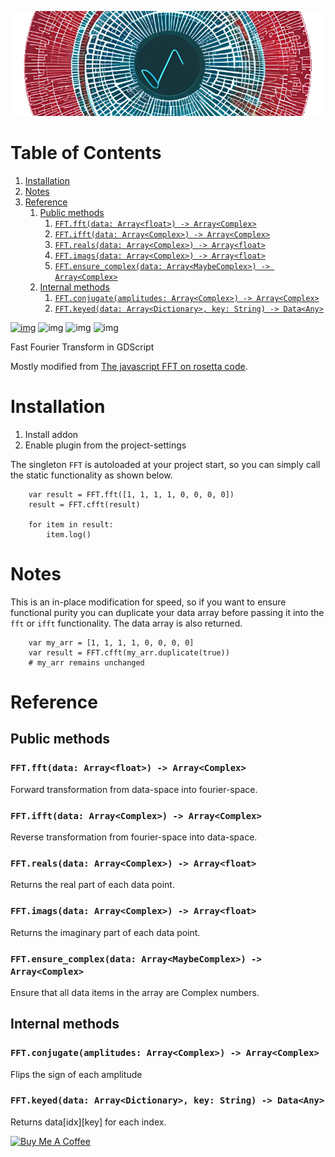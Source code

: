 ![img](./images/icon_long.png)

# Table of Contents

1.  [Installation](#org8e2e1ee)
2.  [Notes](#org88d7ed4)
3.  [Reference](#org59f1579)
    1.  [Public methods](#orgf8d976a)
        1.  [`FFT.fft(data: Array<float>) -> Array<Complex>`](#org82c6d20)
        2.  [`FFT.ifft(data: Array<Complex>) -> Array<Complex>`](#org8f8ba68)
        3.  [`FFT.reals(data: Array<Complex>) -> Array<float>`](#org2446d66)
        4.  [`FFT.imags(data: Array<Complex>) -> Array<float>`](#org38e4f06)
        5.  [`FFT.ensure_complex(data: Array<MaybeComplex>) -> Array<Complex>`](#orgb19154d)
    2.  [Internal methods](#orgae1faf8)
        1.  [`FFT.conjugate(amplitudes: Array<Complex>) -> Array<Complex>`](#org757ca89)
        2.  [`FFT.keyed(data: Array<Dictionary>, key: String) -> Data<Any>`](#orgf908bfc)

[![img](https://awesome.re/mentioned-badge.svg)](https://github.com/godotengine/awesome-godot)
![img](https://img.shields.io/github/license/tavurth/godot-simple-fps-camera.svg)
![img](https://img.shields.io/github/repo-size/tavurth/godot-simple-fps-camera.svg)
![img](https://img.shields.io/github/languages/code-size/tavurth/godot-simple-fps-camera.svg)

Fast Fourier Transform in GDScript

Mostly modified from [The javascript FFT on rosetta code](https://rosettacode.org/wiki/Fast_Fourier_transform#JavaScript).

<a id="org8e2e1ee"></a>

# Installation

1.  Install addon
2.  Enable plugin from the project-settings

The singleton `FFT` is autoloaded at your project start, so you can simply call the static functionality as shown below.

```gdscript
    var result = FFT.fft([1, 1, 1, 1, 0, 0, 0, 0])
    result = FFT.cfft(result)

    for item in result:
    	item.log()
```

<a id="org88d7ed4"></a>

# Notes

This is an in-place modification for speed, so if you want to ensure functional purity you can duplicate your data array before passing it into the `fft` or `ifft` functionality. The data array is also returned.

```gdscript
    var my_arr = [1, 1, 1, 1, 0, 0, 0, 0]
    var result = FFT.cfft(my_arr.duplicate(true))
    # my_arr remains unchanged
```

<a id="org59f1579"></a>

# Reference

<a id="orgf8d976a"></a>

## Public methods

<a id="org82c6d20"></a>

### `FFT.fft(data: Array<float>) -> Array<Complex>`

Forward transformation from data-space into fourier-space.

<a id="org8f8ba68"></a>

### `FFT.ifft(data: Array<Complex>) -> Array<Complex>`

Reverse transformation from fourier-space into data-space.

<a id="org2446d66"></a>

### `FFT.reals(data: Array<Complex>) -> Array<float>`

Returns the real part of each data point.

<a id="org38e4f06"></a>

### `FFT.imags(data: Array<Complex>) -> Array<float>`

Returns the imaginary part of each data point.

<a id="orgb19154d"></a>

### `FFT.ensure_complex(data: Array<MaybeComplex>) -> Array<Complex>`

Ensure that all data items in the array are Complex numbers.

<a id="orgae1faf8"></a>

## Internal methods

<a id="org757ca89"></a>

### `FFT.conjugate(amplitudes: Array<Complex>) -> Array<Complex>`

Flips the sign of each amplitude

<a id="orgf908bfc"></a>

### `FFT.keyed(data: Array<Dictionary>, key: String) -> Data<Any>`

Returns data[idx][key] for each index.

<a href="https://www.buymeacoffee.com/tavurth" target="_blank"><img src="https://cdn.buymeacoffee.com/buttons/default-orange.png" alt="Buy Me A Coffee" height="41" width="174"></a>
